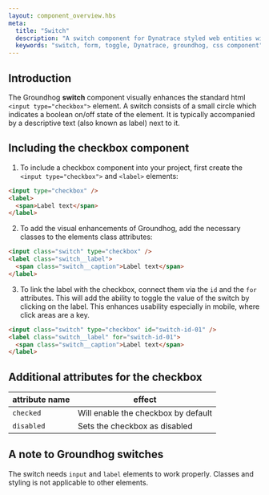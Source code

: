 ```yaml
---
layout: component_overview.hbs
meta:
  title: "Switch"
  description: "A switch component for Dynatrace styled web entities with css and markup examples."
  keywords: "switch, form, toggle, Dynatrace, groundhog, css component"
---
```



## Introduction
The Groundhog **switch** component visually enhances the standard html `<input type="checkbox">` element. A switch consists of a small circle which indicates a boolean on/off state of the element. It is typically accompanied by a descriptive text (also known as label) next to it.  

## Including the checkbox component
1. To include a checkbox component into your project, first create the `<input type="checkbox">` and `<label>` elements:
```html
<input type="checkbox" />
<label>
  <span>Label text</span>
</label>
```
2. To add the visual enhancements of Groundhog, add the necessary classes to the elements class attributes:
```html
<input class="switch" type="checkbox" />
<label class="switch__label">
  <span class="switch__caption">Label text</span>
</label>
```
3. To link the label with the checkbox, connect them via the `id` and the `for` attributes. This will add the ability to toggle the value of the switch by clicking on the label. This enhances usability especially in mobile, where click areas are a key.
```html
<input class="switch" type="checkbox" id="switch-id-01" />
<label class="switch__label" for="switch-id-01">
  <span class="switch__caption">Label text</span>
</label>
```

## Additional attributes for the checkbox
| attribute name | effect |
|------------|--------|
| `checked` | Will enable the checkbox by default |
| `disabled` | Sets the checkbox as disabled |



## A note to Groundhog switches

The switch needs `input` and `label` elements to work properly. Classes and styling is not applicable
to other elements.
